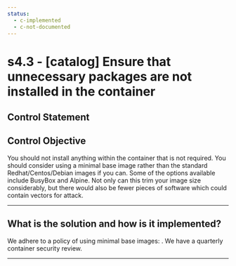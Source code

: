 ```yaml
---
status:
  - c-implemented
  - c-not-documented
---
```


# s4.3 - \[catalog\] Ensure that unnecessary packages are not installed in the container

## Control Statement

## Control Objective

You should not install anything within the container that is not required.     You should consider using a minimal base image rather than the standard Redhat/Centos/Debian images if you can. Some of the options available include BusyBox and Alpine.    Not only can this trim your image size considerably, but there would also be fewer pieces of software which could contain vectors for attack.

______________________________________________________________________

## What is the solution and how is it implemented?

We adhere to a policy of using minimal base images: <LINK TO POLICY>. We have a quarterly container security review. 

______________________________________________________________________
